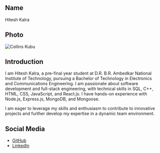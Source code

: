## Name
Hitesh Kalra

## Photo
![Collins Kubu](https://cdn.pixabay.com/photo/2018/07/23/06/10/man-3556090_1280.jpg)

## Introduction
I am Hitesh Kalra, a pre-final year student at D.R. B.R. Ambedkar National Institute of Technology, pursuing a Bachelor of Technology in Electronics and Communications Engineering. I am passionate about software development and full-stack engineering, with technical skills in SQL, C++, HTML, CSS, JavaScript, and React.js. I have hands-on experience with Node.js, Express.js, MongoDB, and Mongoose. 

I am eager to leverage my skills and enthusiasm to contribute to innovative projects and further develop my expertise in a dynamic team environment.

## Social Media
- [GitHub](https://github.com/Honeykalra22)
- [LinkedIn](https://www.linkedin.com/in/hitesh-kalra-511b24242/)